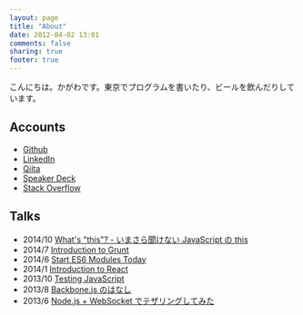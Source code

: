 ```yaml
---
layout: page
title: "About"
date: 2012-04-02 13:01
comments: false
sharing: true
footer: true
---
```

こんにちは。かがわです。東京でプログラムを書いたり、ビールを飲んだりしています。

## Accounts
- [Github](https://github.com/shuhei)
- [LinkedIn](http://www.linkedin.com/in/shuheikagawa)
- [Qiita](http://qiita.com/users/shuhei)
- [Speaker Deck](https://speakerdeck.com/shuhei)
- [Stack Overflow](http://stackoverflow.com/)

## Talks

- 2014/10 [What's "this"? - いまさら聞けない JavaScript の this](https://speakerdeck.com/shuhei/whats-this-imasarawen-kenai-javascript-false-this)
- 2014/7 [Introduction to Grunt](https://speakerdeck.com/shuhei/introduction-to-grunt)
- 2014/6 [Start ES6 Modules Today](https://speakerdeck.com/shuhei/start-es6-modules-today)
- 2014/1 [Introduction to React](https://speakerdeck.com/shuhei/introduction-to-react)
- 2013/10 [Testing JavaScript](/talks/20131025_Testing_JavaScript)
- 2013/8 [Backbone.js のはなし](/talks/20130816_Introduction_to_Backbone)
- 2013/6 [Node.js + WebSocket でテザリングしてみた](https://speakerdeck.com/shuhei/node-dot-js-plus-websocket-detezaringusitemita)

